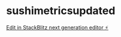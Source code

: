 # sushimetricsupdated

[Edit in StackBlitz next generation editor ⚡️](https://stackblitz.com/~/github.com/bernardoreis-bot/sushimetricsupdated)